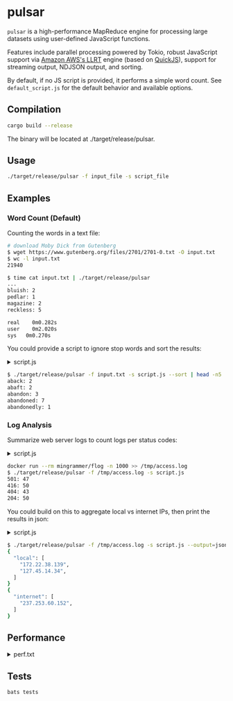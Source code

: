 # pulsar

`pulsar` is a high-performance MapReduce engine for processing large datasets using user-defined JavaScript functions.

Features include parallel processing powered by Tokio, robust JavaScript support via [Amazon AWS's LLRT](https://github.com/awslabs/llrt) engine (based on [QuickJS](https://github.com/DelSkayn/rquickjs)), support for streaming output, NDJSON output, and sorting.

By default, if no JS script is provided, it performs a simple word count. See `default_script.js` for the default behavior and available options.

## Compilation

```bash
cargo build --release
```

The binary will be located at ./target/release/pulsar.

## Usage

```bash
./target/release/pulsar -f input_file -s script_file
```

## Examples

### Word Count (Default)

Counting the words in a text file:

```bash
# download Moby Dick from Gutenberg
$ wget https://www.gutenberg.org/files/2701/2701-0.txt -O input.txt
$ wc -l input.txt
21940

$ time cat input.txt | ./target/release/pulsar
...
bluish: 2
pedlar: 1
magazine: 2
reckless: 5

real	0m0.282s
user	0m2.020s
sys	  0m0.270s
```

You could provide a script to ignore stop words and sort the results:

<details>
<summary>script.js</summary>

```js
const STOP_WORDS = new Set([
  "a", "an", "and", "are", "as", "at", "be", "but", "by", "for", "if", "in",
  "into", "is", "it", "no", "not", "of", "on", "or", "such", "that", "the",
  "their", "then", "there", "these", "they", "this", "to", "was", "will", "with"
]);

const map = async line => line
  .toLowerCase()
  .replace(/[^\p{L}\p{N}]+/gu, ' ')
  .trim()
  .split(/\s+/)
  .filter(word => 
    word && 
    !STOP_WORDS.has(word) &&
    !/\d/.test(word)    // filter out any word containing digits
  )
  .map(word => [word, 1]);

const reduce = async (key, values) => values.length;

const sort = async results =>
  results.sort((a, b) => a[0].localeCompare(b[0])); // Sort alphabetically
```
</details>

```bash
$ ./target/release/pulsar -f input.txt -s script.js --sort | head -n5
aback: 2
abaft: 2
abandon: 3
abandoned: 7
abandonedly: 1
```

### Log Analysis

Summarize web server logs to count logs per status codes:

<details>
<summary>script.js</summary>

```js
const map = async line => {
  // Parse Apache/Nginx log line example:
  // 127.0.0.1 - - [01/Jan/2023:00:00:01 +0000] "GET /path HTTP/1.1" 200 1234
  // Extract the HTTP status code (e.g. 200)
  const match = line.match(/"\w+ \S+ \S+" (\d{3}) \d+/);
  if (match?.[1]) {
    const status = match[1];
    return [[status, 1]];
  }
  return [];
};

const reduce = async (key, values) =>
  values.reduce((sum, count) => sum + count, 0);
```
</details>

```bash
docker run --rm mingrammer/flog -n 1000 >> /tmp/access.log
$ ./target/release/pulsar -f /tmp/access.log -s script.js
501: 47
416: 50
404: 43
204: 50
```

You could build on this to aggregate local vs internet IPs, then print the results in json:

<details>
<summary>script.js</summary>

```js
const isLocal = ip => {
  const [a, b] = ip.split('.').map(Number);
  return a === 10 || (a === 172 && b >= 16 && b <= 31) || (a === 192 && b === 168) || a === 127;
};

const map = async line =>
  [...line.matchAll(/\b(\d{1,3}(?:\.\d{1,3}){3})\b/g)].map(m => {
    const ip = m[1];
    const type = isLocal(ip) ? "local" : "internet";
    return [type, ip];
  });

const reduce = async (key, values) => Array.from(new Set(values)); // deduplicate IPs
```
</details>

```bash
$ ./target/release/pulsar -f /tmp/access.log -s script.js --output=json | jq
{
  "local": [
    "172.22.38.139",
    "127.45.14.34",
  ]
}
{
  "internet": [
    "237.253.60.152",
  ]
}
```

## Performance

<details>
<summary>perf.txt</summary>

```txt
NodeJS version: v22.16.0
Pulsar version: pulsar 0.1.0-80765e5
CPU: Intel(R) Xeon(R) CPU E5-2697A v4 @ 2.60GHz 32

Summary

This benchmark performs a simple word count aggregation on a 20,000-line
copy of the Moby Dick by Herman Melville.

Each line is processed by the map function, which introduces an artificial
delay of approximately 0.23 ms per line, to simulate processing.

It compares Pulsar against a NodeJS equivalent implementation. Both
versions are asynchronous but, due to the nature of NodeJS, it runs on a
single thread. Remember, concurrency is not parallelism.

Pulsar, on the other hand, is a highly parallel MapReduce engine and can
leverage multiple threads and multiple execution contexts.

    Finished `release` profile [optimized] target(s) in 0.19s
Benchmark 1: pulsar-20k-lines
  Time (mean ± σ):     399.1 ms ±   7.9 ms    [User: 4700.2 ms, System: 3474.2 ms]
  Range (min … max):   388.5 ms … 410.4 ms    5 runs
 
Benchmark 2: pulsar-20k-lines-sort-by-key-asc
  Time (mean ± σ):     521.3 ms ±   8.0 ms    [User: 4886.5 ms, System: 3347.4 ms]
  Range (min … max):   507.4 ms … 526.5 ms    5 runs
 
Benchmark 3: baseline-node-20k-lines
  Time (mean ± σ):      5.347 s ±  0.007 s    [User: 5.144 s, System: 0.331 s]
  Range (min … max):    5.338 s …  5.359 s    5 runs
 
Summary
  pulsar-20k-lines ran
    1.31 ± 0.03 times faster than pulsar-20k-lines-sort-by-key-asc
   13.40 ± 0.27 times faster than baseline-node-20k-lines
Benchmark 1 (13 runs): ./target/release/pulsar -f input.txt -s pulsar-script.js
  measurement          mean ± σ            min … max           outliers         delta
  wall_time           404ms ± 4.89ms     397ms …  414ms          0 ( 0%)        0%
  peak_rss           57.0MB ±  541KB    56.4MB … 57.9MB          0 ( 0%)        0%
  cpu_cycles         14.5G  ±  119M     14.3G  … 14.7G           0 ( 0%)        0%
  instructions       13.7G  ± 87.4M     13.5G  … 13.8G           0 ( 0%)        0%
  cache_references    167M  ± 3.30M      162M  …  173M           2 (15%)        0%
  cache_misses        514K  ± 57.2K      464K  …  607K           0 ( 0%)        0%
  branch_misses      29.2M  ±  503K     28.5M  … 29.9M           0 ( 0%)        0%
Benchmark 2 (3 runs): node node-script.js input.txt
  measurement          mean ± σ            min … max           outliers         delta
  wall_time          5.34s  ± 1.95ms    5.34s  … 5.35s           0 ( 0%)        💩+1224.3% ±  1.6%
  peak_rss           80.8MB ±  572KB    80.2MB … 81.4MB          0 ( 0%)        💩+ 41.7% ±  1.3%
  cpu_cycles         16.7G  ± 42.0M     16.7G  … 16.7G           0 ( 0%)        💩+ 15.3% ±  1.1%
  instructions       30.3G  ±  274M     30.1G  … 30.6G           0 ( 0%)        💩+121.6% ±  1.3%
  cache_references   94.9M  ± 1.03M     93.8M  … 95.9M           0 ( 0%)        ⚡- 43.1% ±  2.5%
  cache_misses        433K  ± 43.2K      400K  …  482K           0 ( 0%)          - 15.8% ± 14.8%
  branch_misses      22.4M  ±  320K     22.0M  … 22.6M           0 ( 0%)        ⚡- 23.4% ±  2.3%
```
</details>

## Tests

```bash
bats tests
```
